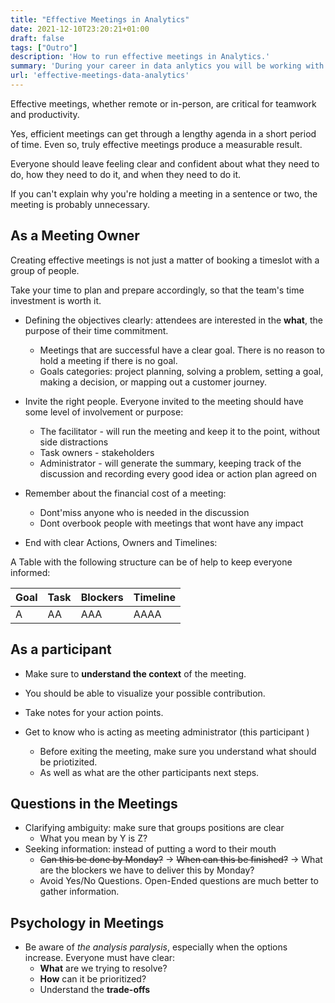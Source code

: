 ```yaml
---
title: "Effective Meetings in Analytics"
date: 2021-12-10T23:20:21+01:00
draft: false
tags: ["Outro"]
description: 'How to run effective meetings in Analytics.'
summary: 'During your career in data anlytics you will be working with different teams and you will be in need of meetings to sync up ideas. Here are some techniques to run and be part of effective meetings.'
url: 'effective-meetings-data-analytics'
---
```


Effective meetings, whether remote or in-person, are critical for teamwork and productivity.

Yes, efficient meetings can get through a lengthy agenda in a short period of time. Even so, truly effective meetings produce a measurable result.

Everyone should leave feeling clear and confident about what they need to do, how they need to do it, and when they need to do it.

If you can't explain why you're holding a meeting in a sentence or two, the meeting is probably unnecessary.

## As a Meeting Owner

Creating effective meetings is not just a matter of booking a timeslot with a group of people.

Take your time to plan and prepare accordingly, so that the team's time investment is worth it.

* Defining the objectives clearly: attendees are interested in the **what**, the purpose of their time commitment.
    * Meetings that are successful have a clear goal. There is no reason to hold a meeting if there is no goal.  
    * Goals categories: project planning, solving a problem, setting a goal, making a decision, or mapping out a customer journey.

* Invite the right people. Everyone invited to the meeting should have some level of involvement or purpose:
    * The facilitator - will run the meeting and keep it to the point, without side distractions
    * Task owners - stakeholders
    * Administrator - will generate the summary, keeping track of the discussion and recording every good idea or action plan agreed on

* Remember about the financial cost of a meeting:
    * Dont'miss anyone who is needed in the discussion
    * Dont overbook people with meetings that wont have any impact
* End with clear Actions, Owners and Timelines:

A Table with the following structure can be of help to keep everyone informed:

| Goal | Task | Blockers | Timeline |
|------|------|----------|----------|
|  A    |  AA | AAA      |    AAAA  | 

## As a participant

* Make sure to **understand the context** of the meeting.
* You should be able to visualize your possible contribution.

* Take notes for your action points. 
* Get to know who is acting as meeting administrator (this participant )
    - Before exiting the meeting, make sure you understand what should be priotizited.
    - As well as what are the other participants next steps.


## Questions in the Meetings

* Clarifying ambiguity: make sure that groups positions are clear
    * What you mean by Y is Z?
* Seeking information: instead of putting a word to their mouth
    * ~~Can this be done by Monday?~~ -> ~~When can this be finished?~~ -> What are the blockers we have to deliver this by Monday?
    * Avoid Yes/No Questions. Open-Ended questions are much better to gather information.

## Psychology in Meetings

* Be aware of *the analysis paralysis*, especially when the options increase. Everyone must have clear:
    - **What** are we trying to resolve?
    - **How** can it be prioritized?
    - Understand the **trade-offs**    